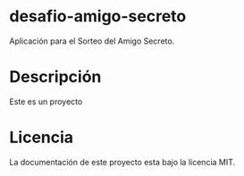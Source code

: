 # desafio-amigo-secreto
Aplicación para el Sorteo del Amigo Secreto. 

# Descripción
Este es un proyecto 

# Licencia
La documentación de este proyecto esta bajo la licencia MIT.
